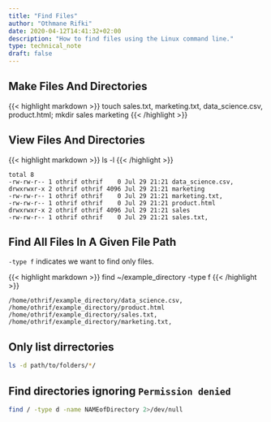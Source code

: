 ```yaml
---
title: "Find Files"
author: "Othmane Rifki"
date: 2020-04-12T14:41:32+02:00
description: "How to find files using the Linux command line."
type: technical_note
draft: false
---
```


## Make Files And Directories
{{< highlight markdown >}}
touch sales.txt, marketing.txt, data_science.csv, product.html; mkdir sales marketing
{{< /highlight >}}

## View Files And Directories
{{< highlight markdown >}}
ls -l
{{< /highlight >}}
```
total 8
-rw-rw-r-- 1 othrif othrif    0 Jul 29 21:21 data_science.csv,
drwxrwxr-x 2 othrif othrif 4096 Jul 29 21:21 marketing
-rw-rw-r-- 1 othrif othrif    0 Jul 29 21:21 marketing.txt,
-rw-rw-r-- 1 othrif othrif    0 Jul 29 21:21 product.html
drwxrwxr-x 2 othrif othrif 4096 Jul 29 21:21 sales
-rw-rw-r-- 1 othrif othrif    0 Jul 29 21:21 sales.txt,
```

## Find All Files In A Given File Path

`-type f` indicates we want to find only files.

{{< highlight markdown >}}
find ~/example_directory -type f
{{< /highlight >}}
```
/home/othrif/example_directory/data_science.csv,
/home/othrif/example_directory/product.html
/home/othrif/example_directory/sales.txt,
/home/othrif/example_directory/marketing.txt,
```


## Only list dirrectories
``` bash 
ls -d path/to/folders/*/
```

## Find directories ignoring `Permission denied`
``` bash 
find / -type d -name NAMEofDirectory 2>/dev/null
```